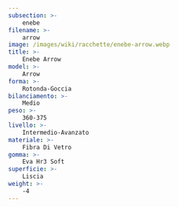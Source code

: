 ```yaml
---
subsection: >-
    enebe
filename: >-
    arrow
image: /images/wiki/racchette/enebe-arrow.webp
title: >-
    Enebe Arrow
model: >-
    Arrow
forma: >-
    Rotonda-Goccia
bilanciamento: >-
    Medio
peso: >-
    360-375
livello: >-
    Intermedio-Avanzato
materiale: >-
    Fibra Di Vetro
gomma: >-
    Eva Hr3 Soft
superficie: >-
    Liscia
weight: >-
    -4
---
```


